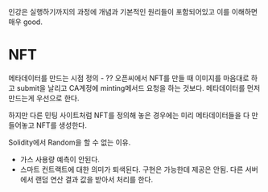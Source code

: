 인강은 실행하기까지의 과정에 개념과 기본적인 원리들이 포함되어있고 이를 이해하면 매우 good.

# NFT

메타데이터를 만드는 시점 정의 - ??
오픈씨에서 NFT를 만들 때
이미지를 마음대로 하고 submit을 날리고 CA계정에 minting메서드 요청을 하는 것보다.
메타데이터를 먼저 만드는게 우선으로 한다.

하지만 다른 민팅 사이트처럼
NFT를 정의해 놓은 경우에는 미리 메타데이터들을 다 만들어놓고 NFT를 생성한다.

Solidity에서 Random을 할 수 없는 이유.
- 가스 사용량 예측이 안된다.
- 스마트 컨트랙트에 대한 의미가 퇴색된다.
구현은 가능한데 제공은 안됨.
다른 서버에서 랜덤 연산 결과 값을 받아서 처리를 한다.


